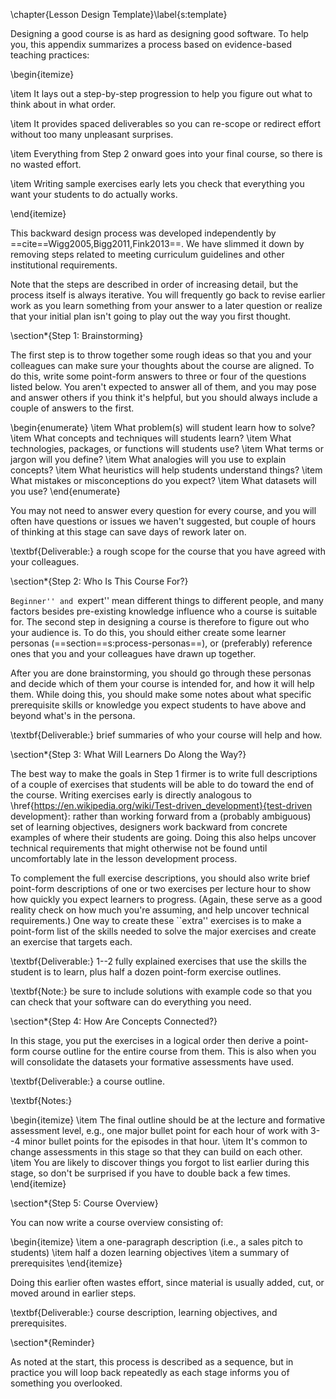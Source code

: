 \chapter{Lesson Design Template}\label{s:template}

Designing a good course is as hard as designing good software. To help
you, this appendix summarizes a process based on evidence-based teaching
practices:

\begin{itemize}

\item
  It lays out a step-by-step progression to help you figure out what to
  think about in what order.

\item
  It provides spaced deliverables so you can re-scope or redirect
  effort without too many unpleasant surprises.

\item
  Everything from Step 2 onward goes into your final course, so there is
  no wasted effort.

\item
  Writing sample exercises early lets you check that everything you want
  your students to do actually works.

\end{itemize}

This backward design process was developed independently by
==cite==Wigg2005,Bigg2011,Fink2013==. We have slimmed it down by
removing steps related to meeting curriculum guidelines and other
institutional requirements.

Note that the steps are described in order of increasing detail, but
the process itself is always iterative. You will frequently go back to
revise earlier work as you learn something from your answer to a later
question or realize that your initial plan isn't going to play out the
way you first thought.

\section*{Step 1: Brainstorming}

The first step is to throw together some rough ideas so that you and
your colleagues can make sure your thoughts about the course are
aligned. To do this, write some point-form answers to three or four of
the questions listed below. You aren't expected to answer all of them,
and you may pose and answer others if you think it's helpful, but you
should always include a couple of answers to the first.

\begin{enumerate}
\item
  What problem(s) will student learn how to solve?
\item
  What concepts and techniques will students learn?
\item
  What technologies, packages, or functions will students use?
\item
  What terms or jargon will you define?
\item
  What analogies will you use to explain concepts?
\item
  What heuristics will help students understand things?
\item
  What mistakes or misconceptions do you expect?
\item
  What datasets will you use?
\end{enumerate}

You may not need to answer every question for every course, and you will
often have questions or issues we haven't suggested, but couple of hours
of thinking at this stage can save days of rework later on.

\textbf{Deliverable:} a rough scope for the course that you have
agreed with your colleagues.

\section*{Step 2: Who Is This Course For?}

``Beginner'' and ``expert'' mean different things to different people,
and many factors besides pre-existing knowledge influence who a course
is suitable for. The second step in designing a course is therefore to
figure out who your audience is. To do this, you should either create
some learner personas (==section==s:process-personas==), or (preferably)
reference ones that you and your colleagues have drawn up together.

After you are done brainstorming, you should go through these personas
and decide which of them your course is intended for, and how it will
help them. While doing this, you should make some notes about what
specific prerequisite skills or knowledge you expect students to have
above and beyond what's in the persona.

\textbf{Deliverable:} brief summaries of who your course will help and
how.

\section*{Step 3: What Will Learners Do Along the Way?}

The best way to make the goals in Step 1 firmer is to write full
descriptions of a couple of exercises that students will be able to do
toward the end of the course. Writing exercises early is directly
analogous to
\href{https://en.wikipedia.org/wiki/Test-driven_development}{test-driven
development}: rather than working forward from a (probably ambiguous)
set of learning objectives, designers work backward from concrete
examples of where their students are going. Doing this also helps
uncover technical requirements that might otherwise not be found until
uncomfortably late in the lesson development process.

To complement the full exercise descriptions, you should also write
brief point-form descriptions of one or two exercises per lecture hour
to show how quickly you expect learners to progress. (Again, these serve
as a good reality check on how much you're assuming, and help uncover
technical requirements.) One way to create these ``extra'' exercises is
to make a point-form list of the skills needed to solve the major
exercises and create an exercise that targets each.

\textbf{Deliverable:} 1--2 fully explained exercises that use the
skills the student is to learn, plus half a dozen point-form exercise
outlines.

\textbf{Note:} be sure to include solutions with example code so that
you can check that your software can do everything you need.

\section*{Step 4: How Are Concepts Connected?}

In this stage, you put the exercises in a logical order then derive a
point-form course outline for the entire course from them. This is also
when you will consolidate the datasets your formative assessments have
used.

\textbf{Deliverable:} a course outline.

\textbf{Notes:}

\begin{itemize}
\item
  The final outline should be at the lecture and formative assessment
  level, e.g., one major bullet point for each hour of work with 3--4
  minor bullet points for the episodes in that hour.
\item
  It's common to change assessments in this stage so that they can build
  on each other.
\item
  You are likely to discover things you forgot to list earlier during
  this stage, so don't be surprised if you have to double back a few
  times.
\end{itemize}

\section*{Step 5: Course Overview}

You can now write a course overview consisting of:

\begin{itemize}
\item
  a one-paragraph description (i.e., a sales pitch to students)
\item
  half a dozen learning objectives
\item
  a summary of prerequisites
\end{itemize}

Doing this earlier often wastes effort, since material is usually added,
cut, or moved around in earlier steps.

\textbf{Deliverable:} course description, learning objectives, and
prerequisites.

\section*{Reminder}

As noted at the start, this process is described as a sequence, but in
practice you will loop back repeatedly as each stage informs you of
something you overlooked.
